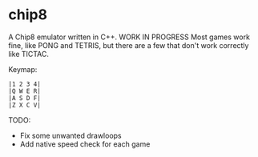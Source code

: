 # chip8
A Chip8 emulator written in C++. WORK IN PROGRESS
Most games work fine, like PONG and TETRIS, but there are a few that don't work correctly like TICTAC.

Keymap:
```
|1 2 3 4|
|Q W E R|
|A S D F|
|Z X C V|
```
TODO:
- Fix some unwanted drawloops
- Add native speed check for each game
